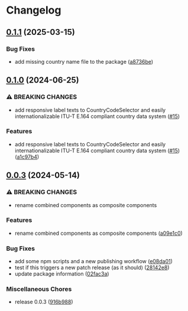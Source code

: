 # Changelog

## [0.1.1](https://github.com/jariikonen/mui-country-code-selector/compare/mui-country-code-selector-v0.1.0...mui-country-code-selector-v0.1.1) (2025-03-15)


### Bug Fixes

* add missing country name file to the package ([a8736be](https://github.com/jariikonen/mui-country-code-selector/commit/a8736be4b5aa0941b3610e519f657b2c0c350555))

## [0.1.0](https://github.com/jariikonen/mui-country-code-selector/compare/mui-country-code-selector-v0.0.3...mui-country-code-selector-v0.1.0) (2024-06-25)


### ⚠ BREAKING CHANGES

* add responsive label texts to CountryCodeSelector and easily internationalizable ITU-T E.164 compliant country data system ([#15](https://github.com/jariikonen/mui-country-code-selector/issues/15))

### Features

* add responsive label texts to CountryCodeSelector and easily internationalizable ITU-T E.164 compliant country data system ([#15](https://github.com/jariikonen/mui-country-code-selector/issues/15)) ([a1c97b4](https://github.com/jariikonen/mui-country-code-selector/commit/a1c97b45f2b0adaeb8a00cb81737c1b7a23a2470))

## [0.0.3](https://github.com/jariikonen/mui-country-code-selector/compare/mui-country-code-selector-v0.0.2...mui-country-code-selector-v0.0.3) (2024-05-14)


### ⚠ BREAKING CHANGES

* rename combined components as composite components

### Features

* rename combined components as composite components ([a09e1c0](https://github.com/jariikonen/mui-country-code-selector/commit/a09e1c078e7623c9e3b1115b0e82fd08db41486f))


### Bug Fixes

* add some npm scripts and a new publishing workflow ([e08da01](https://github.com/jariikonen/mui-country-code-selector/commit/e08da0133bb74bee7e82f824db8a1a462cb44519))
* test if this triggers a new patch release (as it should) ([28142e8](https://github.com/jariikonen/mui-country-code-selector/commit/28142e869d546f6376ccc6d85fc9179a48f39fa6))
* update package information ([02fac3a](https://github.com/jariikonen/mui-country-code-selector/commit/02fac3aee0e74271f8f2c8a20191e51395730cb4))


### Miscellaneous Chores

* release 0.0.3 ([916b988](https://github.com/jariikonen/mui-country-code-selector/commit/916b98809c41d33e53a64a4f2a461de883e772e6))
